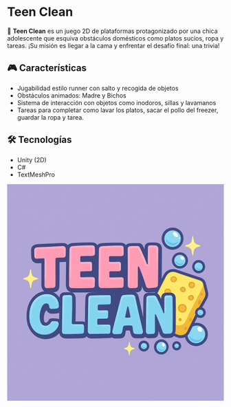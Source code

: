 # Teen Clean

🧼 **Teen Clean** es un juego 2D de plataformas protagonizado por una chica adolescente que esquiva obstáculos domésticos como platos sucios, ropa y tareas. ¡Su misión es llegar a la cama y enfrentar el desafío final: una trivia!

## 🎮 Características

- Jugabilidad estilo runner con salto y recogida de objetos
- Obstáculos animados: Madre y Bichos
- Sistema de interacción con objetos como inodoros, sillas y lavamanos
- Tareas para completar como lavar los platos, sacar el pollo del freezer, guardar la ropa y tarea.

## 🛠️ Tecnologías

- Unity (2D)
- C#
- TextMeshPro

![Logo](https://github.com/rochiangie/TeenClean/blob/main/Assets/SpritesYAnimaciones/Fondos/Logo.png?raw=true)
